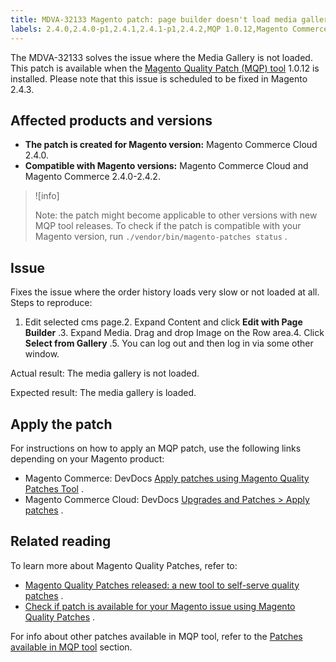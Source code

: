 ```yaml
---
title: MDVA-32133 Magento patch: page builder doesn't load media gallery
labels: 2.4.0,2.4.0-p1,2.4.1,2.4.1-p1,2.4.2,MQP 1.0.12,Magento Commerce,Magento Commerce Cloud,Magento Quality Patches,load,media gallery,page builder,support tools
---
```


The MDVA-32133 solves the issue where the Media Gallery is not loaded. This patch is available when the [Magento Quality Patch (MQP) tool](https://support.magento.com/hc/en-us/articles/360047139492) 1.0.12 is installed. Please note that this issue is scheduled to be fixed in Magento 2.4.3.

## Affected products and versions

* **The patch is created for Magento version:** Magento Commerce Cloud 2.4.0.
* **Compatible with Magento versions:** Magento Commerce Cloud and Magento Commerce 2.4.0-2.4.2.

>![info]
>
>Note: the patch might become applicable to other versions with new MQP tool releases. To check if the patch is compatible with your Magento version, run `./vendor/bin/magento-patches status` .

## Issue

Fixes the issue where the order history loads very slow or not loaded at all. <span class="wysiwyg-underline">Steps to reproduce:</span> 

1. Edit selected cms page.2. Expand Content and click **Edit with Page Builder** .3. Expand Media. Drag and drop Image on the Row area.4. Click **Select from Gallery** .5. You can log out and then log in via some other window.

 <span class="wysiwyg-underline">Actual result:</span> The media gallery is not loaded.

 <span class="wysiwyg-underline">Expected result:</span> The media gallery is loaded.

## Apply the patch

For instructions on how to apply an MQP patch, use the following links depending on your Magento product:

* Magento Commerce: DevDocs [Apply patches using Magento Quality Patches Tool](https://devdocs.magento.com/guides/v2.4/comp-mgr/patching/mqp.html) .
* Magento Commerce Cloud: DevDocs [Upgrades and Patches > Apply patches](https://devdocs.magento.com/cloud/project/project-patch.html) .

<h2 id="MQPPatchKBDataCollectionInstructionsProposal-Additionalstepsrequiredafterthepatchinstallation">Related reading</h2>

To learn more about Magento Quality Patches, refer to:

* [Magento Quality Patches released: a new tool to self-serve quality patches](https://support.magento.com/hc/en-us/articles/360047139492) .
* [Check if patch is available for your Magento issue using Magento Quality Patches](https://support.magento.com/hc/en-us/articles/360047125252) .

For info about other patches available in MQP tool, refer to the [Patches available in MQP tool](https://support.magento.com/hc/en-us/sections/360010506631-Patches-available-in-MQP-tool-) section.